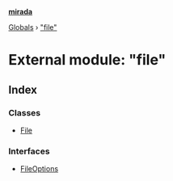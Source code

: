**[mirada](../README.md)**

[Globals](../README.md) › ["file"](_file_.md)

# External module: "file"

## Index

### Classes

* [File](../classes/_file_.file.md)

### Interfaces

* [FileOptions](../interfaces/_file_.fileoptions.md)